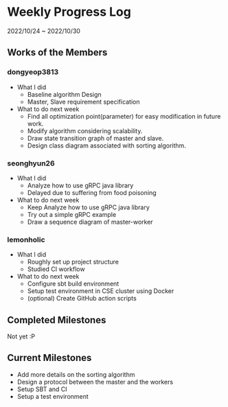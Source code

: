 # Weekly Progress Log
2022/10/24 ~ 2022/10/30

## Works of the Members
### dongyeop3813
- What I did
    - Baseline algorithm Design
    - Master, Slave requirement specification
- What to do next week
    - Find all optimization point(parameter) for easy modification in future work.
    - Modify algorithm considering scalability.
    - Draw state transition graph of master and slave.
    - Design class diagram associated with sorting algorithm.

### seonghyun26
- What I did
    - Analyze how to use gRPC java library
    - Delayed due to suffering from food poisoning
- What to do next week
    - Keep Analyze how to use gRPC java library
    - Try out a simple gRPC example
    - Draw a sequence diagram of master-worker

### lemonholic
- What I did
    - Roughly set up project structure
    - Studied CI workflow
- What to do next week
    - Configure sbt build environment
    - Setup test environment in CSE cluster using Docker
    - (optional) Create GitHub action scripts

## Completed Milestones
Not yet :P

## Current Milestones
- Add more details on the sorting algorithm
- Design a protocol between the master and the workers
- Setup SBT and CI
- Setup a test environment